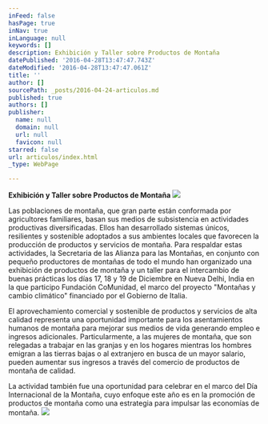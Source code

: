 ```yaml
---
inFeed: false
hasPage: true
inNav: true
inLanguage: null
keywords: []
description: Exhibición y Taller sobre Productos de Montaña
datePublished: '2016-04-28T13:47:47.743Z'
dateModified: '2016-04-28T13:47:47.061Z'
title: ''
author: []
sourcePath: _posts/2016-04-24-articulos.md
published: true
authors: []
publisher:
  name: null
  domain: null
  url: null
  favicon: null
starred: false
url: articulos/index.html
_type: WebPage

---
```

**Exhibición y Taller sobre Productos de Montaña**
![](https://the-grid-user-content.s3-us-west-2.amazonaws.com/e3cfd889-ea3d-4a72-a478-0a39dda8b9aa.jpg)

Las poblaciones de montaña, que gran parte están conformada por agricultores familiares, basan sus medios de subsistencia en actividades productivas diversificadas. Ellos han desarrollado sistemas únicos, resilientes y sostenible adoptados a sus ambientes locales que favorecen la producción de productos y servicios de montaña. Para respaldar estas actividades, la Secretaria de las Alianza para las Montañas, en conjunto con pequeño productores de montañas de todo el mundo han organizado una exhibición de productos de montaña y un taller para el intercambio de buenas prácticas los días 17, 18 y 19 de Diciembre en Nueva Delhi, India en la que participo Fundación CoMunidad, el marco del proyecto "Montañas y cambio climático" financiado por el Gobierno de Italia.

El aprovechamiento comercial y sostenible de productos y servicios de alta calidad representa una oportunidad importante para los asentamientos humanos de montaña para mejorar sus medios de vida generando empleo e ingresos adicionales. Particularmente, a las mujeres de montaña, que son relegadas a trabajar en las granjas y en los hogares mientras los hombres emigran a las tierras bajas o al extranjero en busca de un mayor salario, pueden aumentar sus ingresos a través del comercio de productos de montaña de calidad.

La actividad también fue una oportunidad para celebrar en el marco del Día Internacional de la Montaña, cuyo enfoque este año es en la promoción de productos de montaña como una estrategia para impulsar las economías de montaña.
![](https://the-grid-user-content.s3-us-west-2.amazonaws.com/f5aa2b3a-6de3-4762-b226-06be0140285a.jpg)